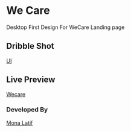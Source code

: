 # We Care

Desktop First Design For WeCare Landing page

## Dribble Shot

[UI](https://dribbble.com/shots/16148550-Medical-Website-Landing-Page-Redesign)

## Live Preview

[Wecare](https://monadvlpr.github.io/wecare/)

### Developed By

[Mona Latif](https://github.com/MonaDvlpr)
